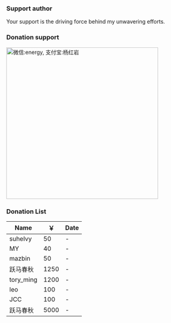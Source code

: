 ### Support author
Your support is the driving force behind my unwavering efforts.

### Donation support
<img src="https://assets.yanghy.cn/wx_zfb.png" width="400" title="WeChat: energy alipay: 杨红岩" alt="微信:energy, 支付宝:杨红岩">


### Donation List

| Name      | ￥    | Date |
|-----------|------|------|
| suheIvy   | 50   | -    |
| MY        | 40   | -    |
| mazbin    | 50   | -    |
| 跃马春秋      | 1250 | -    |
| tory_ming | 1200 | -    |
| leo       | 100  | -    |
| JCC       | 100  | -    |
| 跃马春秋      | 5000 | -    |

